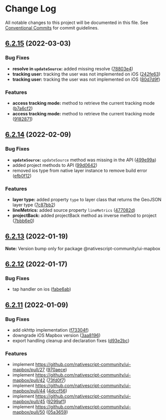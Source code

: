 # Change Log

All notable changes to this project will be documented in this file.
See [Conventional Commits](https://conventionalcommits.org) for commit guidelines.

## [6.2.15](https://github.com/nativescript-community/ui-mapbox/compare/v6.2.14...v6.2.15) (2022-03-03)


### Bug Fixes

* **resolve in `updateSource`:** added missing resolve ([78803e4](https://github.com/nativescript-community/ui-mapbox/commit/78803e460b0689f9495c3f87f29774640ca9f5da))
* **tracking user:** tracking the user was not implemented on iOS ([242fe63](https://github.com/nativescript-community/ui-mapbox/commit/242fe635391088af29bd74dab5b11431340305df))
* **tracking user:** tracking the user was not implemented on iOS ([80d7d9f](https://github.com/nativescript-community/ui-mapbox/commit/80d7d9f5f5219a669db260b70a57d08f5d41d383))


### Features

* **access tracking mode:** method to retrieve the current tracking mode ([b7a6cf2](https://github.com/nativescript-community/ui-mapbox/commit/b7a6cf2119969fd5daa304b69497cc9c5f9ca834))
* **access tracking mode:** method to retrieve the current tracking mode ([9182871](https://github.com/nativescript-community/ui-mapbox/commit/9182871d281ad181a5596a9500f6a8e4dfba2b07))





## [6.2.14](https://github.com/nativescript-community/ui-mapbox/compare/v6.2.13...v6.2.14) (2022-02-09)


### Bug Fixes

* **`updateSource`:** `updateSource` method was missing in the API ([499e99a](https://github.com/nativescript-community/ui-mapbox/commit/499e99a8c59e06b0387f84321bc89940d224abb0))
* added project methods to API ([99d0642](https://github.com/nativescript-community/ui-mapbox/commit/99d06422767834046018ba2aace6257a413b720e))
* removed ios type from native layer instance to remove build error ([efb0f12](https://github.com/nativescript-community/ui-mapbox/commit/efb0f12eed40114581cfa94eae6daf30f0b1d53e))


### Features

* **layer type:** added property `type` to layer class that returns the GeoJSON layer type ([7c87bb2](https://github.com/nativescript-community/ui-mapbox/commit/7c87bb2086eeff65139818120cc1c20c28ad12c3))
* **lineMetrics:** added source property `lineMetrics` ([477082d](https://github.com/nativescript-community/ui-mapbox/commit/477082db32077fc04005e6ee1ad5595d5511b0e9))
* **projectBack:** added projectBack method as inverse method to project ([7bbb6e0](https://github.com/nativescript-community/ui-mapbox/commit/7bbb6e0a1c5895f4825ed60ac55aca41e0a35835))





## [6.2.13](https://github.com/nativescript-community/ui-mapbox/compare/v6.2.12...v6.2.13) (2022-01-19)

**Note:** Version bump only for package @nativescript-community/ui-mapbox





## [6.2.12](https://github.com/nativescript-community/ui-mapbox/compare/v6.2.11...v6.2.12) (2022-01-17)


### Bug Fixes

* tap handler on ios ([fabe6ab](https://github.com/nativescript-community/ui-mapbox/commit/fabe6abedbb8d03fa2e220272f604b6528ebd196))





## [6.2.11](https://github.com/nativescript-community/ui-mapbox/compare/v6.2.10...v6.2.11) (2022-01-09)


### Bug Fixes

* add okhttp implementation ([f73304f](https://github.com/nativescript-community/ui-mapbox/commit/f73304faf9fae447bf0e56c794ed818d2357d887))
* downgrade iOS Mapbox version ([3aa8196](https://github.com/nativescript-community/ui-mapbox/commit/3aa8196259497799a2f8c1019b0210b9834bb2cf))
* export handling cleanup and declaration fixes ([d93e2bc](https://github.com/nativescript-community/ui-mapbox/commit/d93e2bcbb1eecdd3a7fcf9ebdc83caceb4248bab))


### Features

* implement https://github.com/nativescript-community/ui-mapbox/pull/27 ([970aece](https://github.com/nativescript-community/ui-mapbox/commit/970aecef1b76663db404bb978d47c1cda767ecd1))
* implement https://github.com/nativescript-community/ui-mapbox/pull/42 ([73fd0f7](https://github.com/nativescript-community/ui-mapbox/commit/73fd0f72aab045ca449ef35bdba9f9bbd75cb93a))
* implement https://github.com/nativescript-community/ui-mapbox/pull/44 ([4dccf56](https://github.com/nativescript-community/ui-mapbox/commit/4dccf5674ceb8d7cb8095c5aff61d401e3432782))
* implement https://github.com/nativescript-community/ui-mapbox/pull/45 ([9299af1](https://github.com/nativescript-community/ui-mapbox/commit/9299af132d69856d0d317adebcef25544145cfae))
* implement https://github.com/nativescript-community/ui-mapbox/pull/50 ([05a3659](https://github.com/nativescript-community/ui-mapbox/commit/05a3659b6b4398678c916472fe23d560c963155e))

